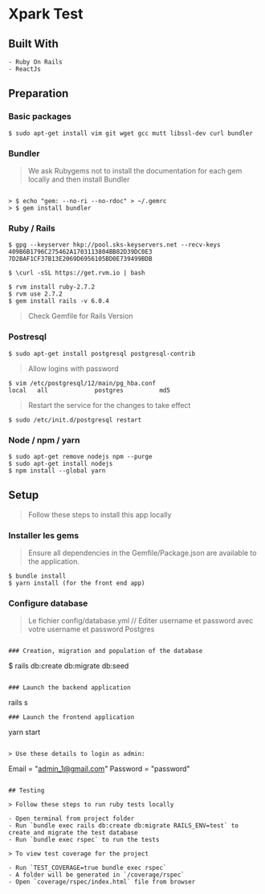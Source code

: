# Xpark Test

<!-- ## Description

Wide collecte et diffuse l’offre aux intermédiaires pour lui assurer une visibilité totale sur le marché. -->


<!-- ## Live links

[Production](https://wide-immo.com/)

[Staging](https://staging.wide-immo.com/) -->

## Built With

```
- Ruby On Rails
- ReactJs
```

## Preparation

### Basic packages

```
$ sudo apt-get install vim git wget gcc mutt libssl-dev curl bundler
```

### Bundler

> We ask Rubygems not to install the documentation for each gem locally and then install Bundler

```

> $ echo "gem: --no-ri --no-rdoc" > ~/.gemrc
> $ gem install bundler
```

### Ruby / Rails

```
$ gpg --keyserver hkp://pool.sks-keyservers.net --recv-keys 409B6B1796C275462A1703113804BB82D39DC0E3 7D2BAF1CF37B13E2069D6956105BD0E739499BDB

$ \curl -sSL https://get.rvm.io | bash

$ rvm install ruby-2.7.2
$ rvm use 2.7.2
$ gem install rails -v 6.0.4
```

> Check Gemfile for Rails Version

### Postresql

```
$ sudo apt-get install postgresql postgresql-contrib
```

> Allow logins with password

```
$ vim /etc/postgresql/12/main/pg_hba.conf
local   all             postgres          md5
```

> Restart the service for the changes to take effect

```
$ sudo /etc/init.d/postgresql restart
```

### Node / npm / yarn

```
$ sudo apt-get remove nodejs npm --purge
$ sudo apt-get install nodejs
$ npm install --global yarn
```

## Setup

> Follow these steps to install this app locally

### Installer les gems

> Ensure all dependencies in the Gemfile/Package.json are available to the application.

```
$ bundle install
$ yarn install (for the front end app)
```

### Configure database

> Le fichier config/database.yml
// Editer username et password avec votre username et password Postgres
```

### Creation, migration and population of the database

```
$ rails db:create db:migrate db:seed
```

### Launch the backend application

```
rails s
```
### Launch the frontend application

```
yarn start
```

> Use these details to login as admin:

```
Email = "admin_1@gmail.com"
Password = "password"
```

## Testing

> Follow these steps to run ruby ​​tests locally

- Open terminal from project folder
- Run `bundle exec rails db:create db:migrate RAILS_ENV=test` to create and migrate the test database
- Run `bundle exec rspec` to run the tests

> To view test coverage for the project

- Run `TEST_COVERAGE=true bundle exec rspec`
- A folder will be generated in `/coverage/rspec`
- Open `coverage/rspec/index.html` file from browser
